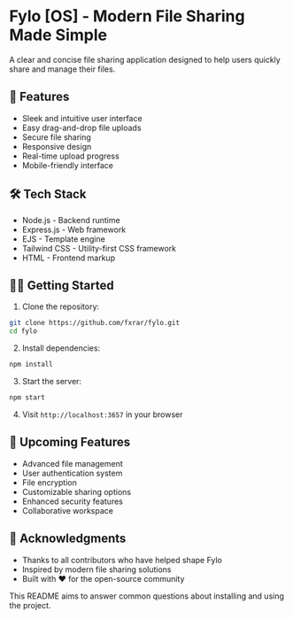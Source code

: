 # Fylo [OS] - Modern File Sharing Made Simple

A clear and concise file sharing application designed to help users quickly share and manage their files.

## 🚀 Features

- Sleek and intuitive user interface
- Easy drag-and-drop file uploads
- Secure file sharing
- Responsive design
- Real-time upload progress
- Mobile-friendly interface

## 🛠️ Tech Stack

- Node.js - Backend runtime
- Express.js - Web framework
- EJS - Template engine
- Tailwind CSS - Utility-first CSS framework
- HTML - Frontend markup

## 🏃‍♂️ Getting Started

1. Clone the repository:
```bash
git clone https://github.com/fxrar/fylo.git
cd fylo
```

2. Install dependencies:
```bash
npm install
```

3. Start the server:
```bash
npm start
```

4. Visit `http://localhost:3657` in your browser

## 🔮 Upcoming Features

- Advanced file management
- User authentication system
- File encryption
- Customizable sharing options
- Enhanced security features
- Collaborative workspace

## 🙏 Acknowledgments

- Thanks to all contributors who have helped shape Fylo
- Inspired by modern file sharing solutions
- Built with ❤️ for the open-source community

This README aims to answer common questions about installing and using the project.
